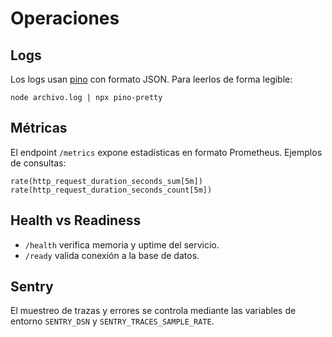 # Operaciones

## Logs
Los logs usan [pino](https://github.com/pinojs/pino) con formato JSON. Para leerlos de forma legible:

```
node archivo.log | npx pino-pretty
```

## Métricas
El endpoint `/metrics` expone estadísticas en formato Prometheus. Ejemplos de consultas:

```
rate(http_request_duration_seconds_sum[5m])
rate(http_request_duration_seconds_count[5m])
```

## Health vs Readiness
- `/health` verifica memoria y uptime del servicio.
- `/ready` valida conexión a la base de datos.

## Sentry
El muestreo de trazas y errores se controla mediante las variables de entorno `SENTRY_DSN` y `SENTRY_TRACES_SAMPLE_RATE`.
